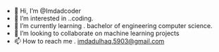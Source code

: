 - 👋 Hi, I’m @Imdadcoder
- 👀 I’m interested in ..coding.
- 🌱 I’m currently learning . bachelor of engineering computer science.
- 💞️ I’m looking to collaborate on machine learning projects
- 📫 How to reach me . imdadulhaq.5903@gmail.com

<!---
Imdadcoder/Imdadcoder is a ✨ special ✨ repository because its `README.md` (this file) appears on your GitHub profile.
You can click the Preview link to take a look at your changes.
--->
